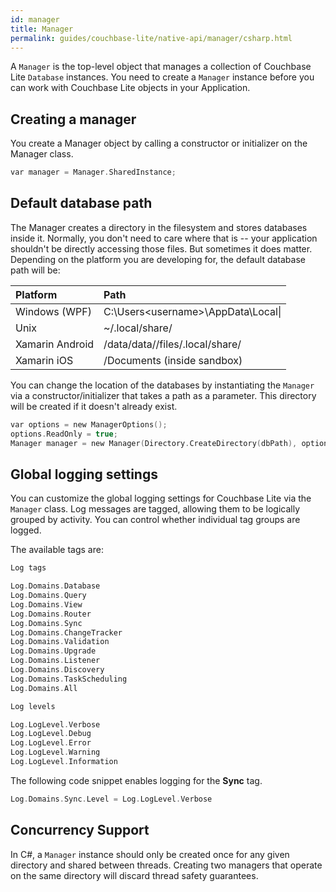 ```yaml
---
id: manager
title: Manager
permalink: guides/couchbase-lite/native-api/manager/csharp.html
---
```


A `Manager` is the top-level object that manages a collection of Couchbase Lite `Database` instances. You need to create a `Manager` instance before you can work with Couchbase Lite objects in your Application.

## Creating a manager

You create a Manager object by calling a constructor or initializer on the Manager class.

```c
var manager = Manager.SharedInstance;
```

## Default database path

The Manager creates a directory in the filesystem and stores databases inside it. Normally, you don't need to care where that is -- your application shouldn't be directly accessing those files. But sometimes it does matter. Depending on the platform you are developing for, the default database path will be:


|Platform|Path|
|:-------|:---|
|Windows (WPF)|C:\Users\<username>\AppData\Local\|
|Unix|~/.local/share/|
|Xamarin Android|/data/data/<package-name>/files/.local/share/|
|Xamarin iOS|/Documents (inside sandbox)|

You can change the location of the databases by instantiating the `Manager` via a constructor/initializer that takes a path as a parameter. This directory will be created if it doesn't already exist.

```c
var options = new ManagerOptions();
options.ReadOnly = true;
Manager manager = new Manager(Directory.CreateDirectory(dbPath), options);
```

## Global logging settings

You can customize the global logging settings for Couchbase Lite via the `Manager` class. Log messages are tagged, allowing them to be logically grouped by activity. You can control whether individual tag groups are logged.

The available tags are:

```c
Log tags

Log.Domains.Database
Log.Domains.Query
Log.Domains.View
Log.Domains.Router
Log.Domains.Sync
Log.Domains.ChangeTracker
Log.Domains.Validation
Log.Domains.Upgrade
Log.Domains.Listener
Log.Domains.Discovery
Log.Domains.TaskScheduling
Log.Domains.All

Log levels

Log.LogLevel.Verbose
Log.LogLevel.Debug
Log.LogLevel.Error
Log.LogLevel.Warning
Log.LogLevel.Information
```

The following code snippet enables logging for the **Sync** tag.

```c
Log.Domains.Sync.Level = Log.LogLevel.Verbose
```

## Concurrency Support

In C#, a `Manager` instance should only be created once for any given directory and shared between threads.  Creating two managers that operate on the same directory will discard thread safety guarantees.
